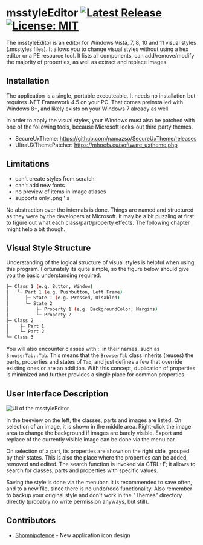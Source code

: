 # msstyleEditor [![Latest Release](https://img.shields.io/github/release/nptr/msstyleEditor.svg)](https://github.com/nptr/msstyleEditor/releases/latest) [![License: MIT](https://img.shields.io/badge/License-MIT-brightgreen.svg)](https://opensource.org/licenses/MIT)

The msstyleEditor is an editor for Windows Vista, 7, 8, 10 and 11 visual styles (.msstyles files). It allows you to change visual styles without using a hex editor or a PE resource tool. It lists all components, can add/remove/modify the majority of properties, as well as extract and replace images.


## Installation
The application is a single, portable executeable. It needs no installation but requires .NET Framework 4.5 on your PC. That comes preinstalled with Windows 8+, and likely exists on your Windows 7 already as well.

In order to apply the visual styles, your Windows must also be patched with one of the following tools, because Microsoft locks-out third party themes.
* SecureUxTheme: https://github.com/namazso/SecureUxTheme/releases
* UltraUXThemePatcher: https://mhoefs.eu/software_uxtheme.php


## Limitations
* can't create styles from scratch
* can't add new fonts
* no preview of items in image atlases
* supports only .png ' s

No abstraction over the internals is done. Things are named and structured as they were by the developers at Microsoft. It may be a bit puzzling at first to figure out what each class/part/property effects. The following chapter might help a bit though.

## Visual Style Structure

Understanding of the logical structure of visual styles is helpful when using this program. Fortunately its quite simple, so the figure below should give you the basic understanding required.
```bash
├─ Class 1 (e.g. Button, Window)
│   └─ Part 1 (e.g. Pushbutton, Left Frame)
│      ├─ State 1 (e.g. Pressed, Disabled)
│      └─ State 2
│          ├─ Property 1 (e.g. BackgroundColor, Margins)
│          └─ Property 2
├─ Class 2
│    ├─ Part 1
│    └─ Part 2
└─ Class 3
```

You will also encounter classes with :: in their names, such as `BrowserTab::Tab`. This means that the
`BrowserTab` class inherits (reuses) the parts, properties and states of `Tab`, and just defines a few that override existing ones or are an addition. With this concept, duplication of properties is minimized and further provides a single place for common properties.

## User Interface Description

![Ui of the msstyleEditor](https://user-images.githubusercontent.com/5485569/154944873-e6f03424-6c8f-4114-8f15-6f1af7343f1b.png)

In the treeview on the left, the classes, parts and images are listed. On selection of an image, it is shown in the middle area. Right-click the image area to change the background if images are barely visible. Export and replace of the currently visible image can be done via the menu bar.

On selection of a part, its properties are shown on the right side, grouped by their states. This is also the place where the properties can be added, removed and edited. The search function is invoked via CTRL+F; it allows to search for classes, parts and properties with specific values.

Saving the style is done via the menubar. It is recommended to save often, and to a new file, since there is no undo/redo functionality. Also remember to backup your original style and don't work in the "Themes" directory directly (probably no write permission anyways, but still).

## Contributors
* [Shomnipotence](https://github.com/Shomnipotence) - New application icon design
